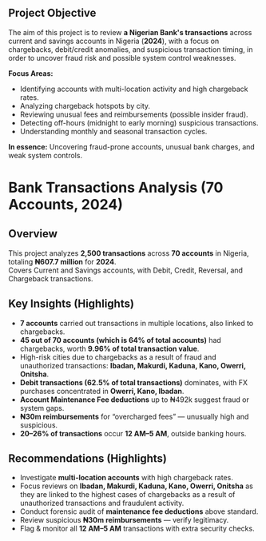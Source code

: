 ## Project Objective  
The aim of this project is to review **a Nigerian Bank's transactions** across current and savings accounts in Nigeria (**2024**), with a focus on chargebacks, debit/credit anomalies, and suspicious transaction timing, in order to uncover fraud risk and possible system control weaknesses.  

**Focus Areas:**  
- Identifying accounts with multi-location activity and high chargeback rates.  
- Analyzing chargeback hotspots by city.  
- Reviewing unusual fees and reimbursements (possible insider fraud).  
- Detecting off-hours (midnight to early morning) suspicious transactions.  
- Understanding monthly and seasonal transaction cycles.  

**In essence:** Uncovering fraud-prone accounts, unusual bank charges, and weak system controls.


# Bank Transactions Analysis (70 Accounts, 2024)

## Overview
This project analyzes **2,500 transactions** across **70 accounts** in Nigeria, totaling **₦607.7 million** for **2024**.  
Covers Current and Savings accounts, with Debit, Credit, Reversal, and Chargeback transactions.  

## Key Insights (Highlights)
- **7 accounts** carried out transactions in multiple locations, also linked to chargebacks.  
- **45 out of 70 accounts (which is 64% of total accounts)** had chargebacks, worth **9.96% of total transaction value**.  
- High-risk cities due to chargebacks as a result of fraud and unauthorized transactions: **Ibadan, Makurdi, Kaduna, Kano, Owerri, Onitsha**.  
- **Debit transactions (62.5% of total transactions)** dominates, with FX purchases concentrated in **Owerri, Kano, Ibadan**.  
- **Account Maintenance Fee deductions** up to ₦492k suggest fraud or system gaps.  
- **₦30m reimbursements** for “overcharged fees” — unusually high and suspicious.  
- **20–26% of transactions** occur **12 AM–5 AM**, outside banking hours.  


## Recommendations (Highlights)
- Investigate **multi-location accounts** with high chargeback rates.  
- Focus reviews on **Ibadan, Makurdi, Kaduna, Kano, Owerri, Onitsha** as they are linked to the highest cases of chargebacks as a result of unauthorized transactions and fraudulent activity.  
- Conduct forensic audit of **maintenance fee deductions** above standard.  
- Review suspicious **₦30m reimbursements** — verify legitimacy.  
- Flag & monitor all **12 AM–5 AM** transactions with extra security checks.  


